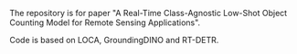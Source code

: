 The repository is for paper "A Real-Time Class-Agnostic Low-Shot Object Counting Model for Remote Sensing Applications".




Code is based on LOCA, GroundingDINO and RT-DETR.
